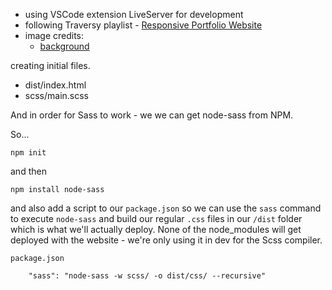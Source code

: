 - using VSCode extension LiveServer for development
- following Traversy playlist - [Responsive Portfolio Website](https://www.youtube.com/playlist?list=PLillGF-RfqbYoGoCjKoMOkVznV6aSXKzU)
- image credits:
  - [background](https://www.pexels.com/photo/aerial-photo-of-mountain-surrounded-by-fog-733174/)

creating initial files.

- dist/index.html
- scss/main.scss

And in order for Sass to work - we we can get node-sass from NPM.

So...

`npm init`

and then

`npm install node-sass`

and also add a script to our `package.json` so we can use the `sass` command to execute `node-sass` and build our regular `.css` files in our `/dist` folder which is what we'll actually deploy. None of the node_modules will get deployed with the website - we're only using it in dev for the Scss compiler.

`package.json`

```
    "sass": "node-sass -w scss/ -o dist/css/ --recursive"
```
